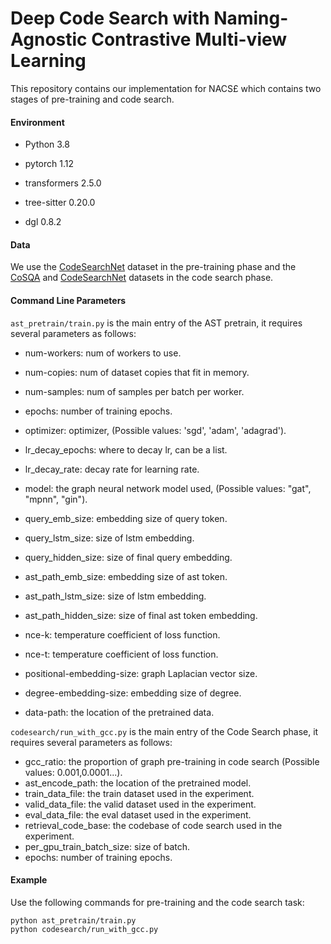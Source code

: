 # Deep Code Search with Naming-Agnostic Contrastive Multi-view Learning

This repository contains our implementation for NACS£ which contains two stages of pre-training and code search.

####  Environment

* Python 3.8
* pytorch 1.12

* transformers 2.5.0
* tree-sitter 0.20.0
* dgl 0.8.2

#### Data

We use the [CodeSearchNet](https://github.com/github/CodeSearchNet) dataset in the pre-training phase and the [CoSQA](https://github.com/Jun-jie-Huang/CoCLR/tree/main/data/search) and [CodeSearchNet](https://github.com/github/CodeSearchNet) datasets in the code search phase.

#### Command Line Parameters

`ast_pretrain/train.py` is the main entry of the AST pretrain, it requires several parameters as follows:

* num-workers: num of workers to use.
* num-copies: num of dataset copies that fit in memory.

* num-samples: num of samples per batch per worker.
* epochs: number of training epochs.
* optimizer: optimizer, (Possible values: 'sgd', 'adam', 'adagrad').
* lr_decay_epochs: where to decay lr, can be a list.
* lr_decay_rate: decay rate for learning rate.
* model: the graph neural network model used,  (Possible values: "gat", "mpnn", "gin").
* query_emb_size:  embedding size of query token.
* query_lstm_size: size of lstm embedding.
* query_hidden_size: size of final query embedding.
* ast_path_emb_size: embedding size of ast token.
* ast_path_lstm_size: size of lstm embedding.
* ast_path_hidden_size: size of final ast token embedding.
* nce-k: temperature coefficient of loss function.
* nce-t: temperature coefficient of loss function.
* positional-embedding-size: graph Laplacian vector size.
* degree-embedding-size: embedding size of degree.
* data-path: the location of the pretrained data.

`codesearch/run_with_gcc.py` is the main entry of the Code Search phase, it requires several parameters as follows:

* gcc_ratio: the proportion of graph pre-training in code search (Possible values: 0.001,0.0001...).
* ast_encode_path: the location of the pretrained model.
* train_data_file: the train dataset used in the experiment.
* valid_data_file: the valid dataset used in the experiment.
* eval_data_file: the eval dataset used in the experiment.
* retrieval_code_base: the codebase of code search used in the experiment.
* per_gpu_train_batch_size: size of batch.
* epochs: number of training epochs.

#### Example

Use the following commands for pre-training and the code search task: 

```shell
python ast_pretrain/train.py
python codesearch/run_with_gcc.py
```

